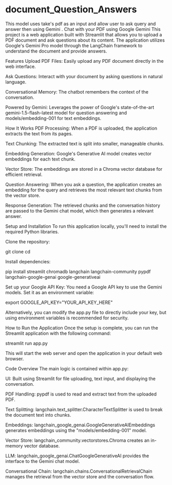 # document_Question_Answers
This model uses take's pdf as an input and allow user to ask query and answer then using Gemini .
Chat with your PDF using Google Gemini
This project is a web application built with Streamlit that allows you to upload a PDF document and ask questions about its content. The application utilizes Google's Gemini Pro model through the LangChain framework to understand the document and provide answers.

Features
Upload PDF Files: Easily upload any PDF document directly in the web interface.

Ask Questions: Interact with your document by asking questions in natural language.

Conversational Memory: The chatbot remembers the context of the conversation.

Powered by Gemini: Leverages the power of Google's state-of-the-art gemini-1.5-flash-latest model for question answering and models/embedding-001 for text embeddings.

How It Works
PDF Processing: When a PDF is uploaded, the application extracts the text from its pages.

Text Chunking: The extracted text is split into smaller, manageable chunks.

Embedding Generation: Google's Generative AI model creates vector embeddings for each text chunk.

Vector Store: The embeddings are stored in a Chroma vector database for efficient retrieval.

Question Answering: When you ask a question, the application creates an embedding for the query and retrieves the most relevant text chunks from the vector store.

Response Generation: The retrieved chunks and the conversation history are passed to the Gemini chat model, which then generates a relevant answer.

Setup and Installation
To run this application locally, you'll need to install the required Python libraries.

Clone the repository:

git clone <your-repository-url>
cd <your-repository-name>

Install dependencies:

pip install streamlit chromadb langchain langchain-community pypdf langchain-google-genai google-generativeai

Set up your Google API Key:
You need a Google API key to use the Gemini models. Set it as an environment variable:

export GOOGLE_API_KEY="YOUR_API_KEY_HERE"

Alternatively, you can modify the app.py file to directly include your key, but using environment variables is recommended for security.

How to Run the Application
Once the setup is complete, you can run the Streamlit application with the following command:

streamlit run app.py

This will start the web server and open the application in your default web browser.

Code Overview
The main logic is contained within app.py:

UI: Built using Streamlit for file uploading, text input, and displaying the conversation.

PDF Handling: pypdf is used to read and extract text from the uploaded PDF.

Text Splitting: langchain.text_splitter.CharacterTextSplitter is used to break the document text into chunks.

Embeddings: langchain_google_genai.GoogleGenerativeAIEmbeddings generates embeddings using the "models/embedding-001" model.

Vector Store: langchain_community.vectorstores.Chroma creates an in-memory vector database.

LLM: langchain_google_genai.ChatGoogleGenerativeAI provides the interface to the Gemini chat model.

Conversational Chain: langchain.chains.ConversationalRetrievalChain manages the retrieval from the vector store and the conversation flow.
